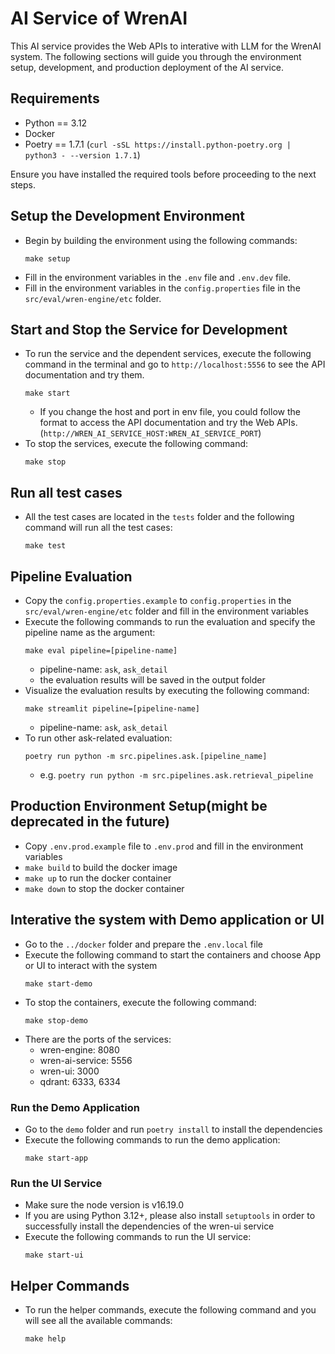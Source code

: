 # AI Service of WrenAI

This AI service provides the Web APIs to interative with LLM for the WrenAI system. The following sections will guide 
you through the environment setup, development, and production deployment of the AI service.

## Requirements
- Python == 3.12
- Docker
- Poetry == 1.7.1 (`curl -sSL https://install.python-poetry.org | python3 - --version 1.7.1`)

Ensure you have installed the required tools before proceeding to the next steps.

## Setup the Development Environment
- Begin by building the environment using the following commands:
  ```shell
  make setup
  ```
- Fill in the environment variables in the `.env` file and `.env.dev` file.
- Fill in the environment variables in the `config.properties` file in the `src/eval/wren-engine/etc` folder.

## Start and Stop the Service for Development
- To run the service and the dependent services, execute the following command in the terminal and go to 
  `http://localhost:5556` to see the API documentation and try them.
  ```shell
  make start
  ```
  - If you change the host and port in env file, you could follow the format to access the API documentation and 
  try the Web APIs. (`http://WREN_AI_SERVICE_HOST:WREN_AI_SERVICE_PORT`)
- To stop the services, execute the following command:
  ```shell
  make stop
  ```

## Run all test cases
- All the test cases are located in the `tests` folder and the following command will run all the test cases:
  ```shell
  make test
  ```

## Pipeline Evaluation

- Copy the `config.properties.example` to `config.properties` in the `src/eval/wren-engine/etc` folder 
  and fill in the environment variables
- Execute the following commands to run the evaluation and specify the pipeline name as the argument:
  ```shell
  make eval pipeline=[pipeline-name]
  ```
  - pipeline-name: `ask`, `ask_detail`
  - the evaluation results will be saved in the output folder
- Visualize the evaluation results by executing the following command:
  ```shell
  make streamlit pipeline=[pipeline-name]
  ```
  - pipeline-name: `ask`, `ask_detail`
- To run other ask-related evaluation: 
  ```shell
  poetry run python -m src.pipelines.ask.[pipeline_name]
  ``` 
  - e.g. `poetry run python -m src.pipelines.ask.retrieval_pipeline`

## Production Environment Setup(might be deprecated in the future)

- Copy `.env.prod.example` file to `.env.prod` and fill in the environment variables
- `make build` to build the docker image
- `make up` to run the docker container
- `make down` to stop the docker container

## Interative the system with Demo application or UI

- Go to the `../docker` folder and prepare the `.env.local` file
- Execute the following command to start the containers and choose App or UI to interact with the system
  ```shell
  make start-demo
  ```
- To stop the containers, execute the following command:
  ```shell
  make stop-demo
  ```
- There are the ports of the services:
  - wren-engine: 8080
  - wren-ai-service: 5556
  - wren-ui: 3000
  - qdrant: 6333, 6334

### Run the Demo Application
  - Go to the `demo` folder and run `poetry install` to install the dependencies
  - Execute the following commands to run the demo application:
    ```shell
    make start-app
    ```

### Run the UI Service
  - Make sure the node version is v16.19.0
  - If you are using Python 3.12+, please also install `setuptools` in order to successfully install the dependencies 
  of the wren-ui service
  - Execute the following commands to run the UI service:
    ```shell
    make start-ui
    ```

## Helper Commands
- To run the helper commands, execute the following command and you will see all the available commands:
  ```shell
  make help
  ```
